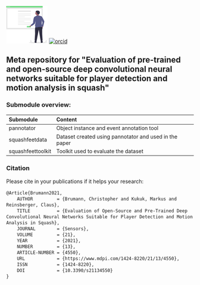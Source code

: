 ![logo](logo.png)
[![orcid](https://img.shields.io/badge/orcid-0000--0002--4117--2541-informational?style=for-the-badge&logo=orcid)](https://orcid.org/0000-0002-4117-2541)

## Meta repository for "Evaluation of pre-trained and open-source deep convolutional neural networks suitable for player detection and motion analysis in squash"


### Submodule overview:

| Submodule         | Content                                                |
|:------------------|:-------------------------------------------------------|
| pannotator        | Object instance and event annotation tool              |
| squashfeetdata    | Dataset created using pannotator and used in the paper |
| squashfeettoolkit | Toolkit used to evaluate the dataset |

### Citation
Please cite in your publications if it helps your research:
    
    @Article{Brumann2021,
        AUTHOR         = {Brumann, Christopher and Kukuk, Markus and Reinsberger, Claus},
        TITLE          = {Evaluation of Open-Source and Pre-Trained Deep Convolutional Neural Networks Suitable for Player Detection and Motion Analysis in Squash},
        JOURNAL        = {Sensors},
        VOLUME         = {21},
        YEAR           = {2021},
        NUMBER         = {13},
        ARTICLE-NUMBER = {4550},
        URL            = {https://www.mdpi.com/1424-8220/21/13/4550},
        ISSN           = {1424-8220},
        DOI            = {10.3390/s21134550}
    }

